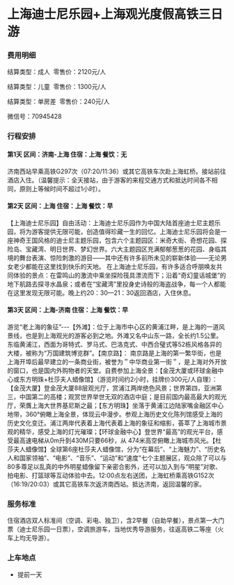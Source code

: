 # 上海迪士尼乐园+上海观光度假高铁三日游

### 费用明细

结算类型：成人  零售价：2120元/人

结算类型：儿童  零售价：1300元/人

结算类型：单房差  零售价：240元/人

微信号：70945428

### 行程安排

#### 第1天 区间：济南-上海 住宿：上海 餐饮：无

济南西站早乘高铁G297次（07:20/11:36）或其它高铁车次赴上海虹桥。接站前往酒店入住。（温馨提示：全天接站，由于游客的来程交通方式和抵达时间各不相同，原则上等候时间不超过1小时）。

#### 第2天 区间：上海 住宿：上海 餐饮：早

【上海迪士尼乐园】自由活动：上海迪士尼乐园作为中国大陆首座迪士尼主题乐园，将为游客提供无限可能，创造值得珍藏一生的回忆。上海迪士尼乐园将会是一座神奇王国风格的迪士尼主题乐园，包含六个主题园区：米奇大街、奇想花园、探险岛、宝藏湾、明日世界、梦幻世界。六大主题园区充满郁郁葱葱的花园、身临其境的舞台表演、惊险刺激的游目——其中还有许多前所未见的崭新体验——无论男女老少都能在这里找到快乐的天地。 在上海迪士尼乐园，有许多适合呼朋唤友共同体验的景点：在雷鸣山的激流中乘坐探险筏具漂流而下；沿着“奇幻童话城堡”的地下航路去探寻水晶泉；或者在“宝藏湾”里投身史诗般的海盗战争，每一个人都能在这里发现无限可能。晚上约20：30—21：30返回酒店，入住休息。

#### 第3天 区间：上海-济南 住宿：上海 餐饮：早

游览“老上海的象征”---【外滩】：位于上海市中心区的黄浦江畔，是上海的一道风景线，也是到上海观光的游客必到之地。外滩又名中山东一路，全长约1.5公里。东临黄浦江，西面为哥特式、罗马式、巴洛克式、中西合璧式等52栋风格各异的大楼，被称为“万国建筑博览群”。【南京路】： 南京路是上海的第一繁华街，也是上海开埠后最早建立的一条商业街，被誉为＂中华商业第一街＂，是上海对外开放的窗口，也是国内外购物者的天堂。自费参加上海全景：【金茂大厦或环球金融中心或东方明珠+杜莎夫人蜡像馆】（游览时间约2小时，挂牌价300元/人自理）：【金茂大厦】登金茂大厦88层观光厅，赏浦江两岸绝色风景；世界第四，亚洲第三，中国第二的高楼；观赏世界举世无双的酒店中庭；是目前国内最高最大的观光厅，荣膺上海大世界基尼斯之最；【东方明珠】坐落于黄浦江边陆家嘴金融区中心地带，360°俯瞰上海全景，体现云中漫步。参观上海历史文化陈列馆感受上海的历史文化变迁。浦江两岸代表着上海代表着上海的象征和缩影，荟萃了上海城市景观的精华，感受上海的灯光璀璨；【环球金融中心】登世界“最高”的观光平台，感受最高速电梯从0m升到430M只要66秒，从 474米高空俯瞰上海城市风光。【杜莎夫人蜡像馆】全球第6座杜莎夫人蜡像馆，分为“在幕后”、“上海魅力”、“历史名人和国家领袖”、“电影”、“音乐”、“运动”和“速度”七个主题展区，观众除了可以与80多尊足以乱真的中外明星蜡像留下亲密合影外，还可以加入到与“明星”对歌、拍电影、打篮球等互动体验中去。12:00点左右送团，上海虹桥乘高铁G152次（16:19/20:03）或其它高铁车次返济南西站。抵达济南，返回温馨的家。

### 服务标准

住宿酒店双人标准间（空调、彩电、独卫），含2早餐（自助早餐），景点第一大门票（迪士尼乐园一日票），空调旅游车，当地优秀导游服务，往返高铁二等座（火车上均无导游）。

### 上车地点

- 提前一天

